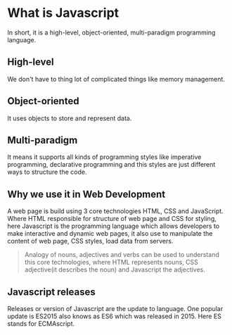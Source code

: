 # What is Javascript

In short, it is a high-level, object-oriented, multi-paradigm programming language.

## High-level

We don't have to thing lot of complicated things like memory management.

## Object-oriented

It uses objects to store and represent data.

## Multi-paradigm

It means it supports all kinds of programming styles like imperative programming, declarative programming and this styles are just different ways to structure the code.

## Why we use it in Web Development

A web page is build using 3 core technologies HTML, CSS and JavaScript. Where HTML responsible for structure of web page and CSS for styling, here Javascript is the programming language which allows developers to make interactive and dynamic web pages, it also use to manipulate the content of web page, CSS styles, load data from servers.

>Analogy of nouns, adjectives and verbs can be used to understand this core technologies, where HTML represents nouns, CSS adjective(it describes the noun) and Javascript the adjectives.

## Javascript releases

Releases or version of Javascript are the update to language. One popular update is ES2015 also knows as  ES6 which was released in 2015. Here ES stands for ECMAscript.